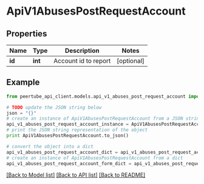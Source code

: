 # ApiV1AbusesPostRequestAccount


## Properties
Name | Type | Description | Notes
------------ | ------------- | ------------- | -------------
**id** | **int** | Account id to report | [optional] 

## Example

```python
from peertube_api_client.models.api_v1_abuses_post_request_account import ApiV1AbusesPostRequestAccount

# TODO update the JSON string below
json = "{}"
# create an instance of ApiV1AbusesPostRequestAccount from a JSON string
api_v1_abuses_post_request_account_instance = ApiV1AbusesPostRequestAccount.from_json(json)
# print the JSON string representation of the object
print ApiV1AbusesPostRequestAccount.to_json()

# convert the object into a dict
api_v1_abuses_post_request_account_dict = api_v1_abuses_post_request_account_instance.to_dict()
# create an instance of ApiV1AbusesPostRequestAccount from a dict
api_v1_abuses_post_request_account_form_dict = api_v1_abuses_post_request_account.from_dict(api_v1_abuses_post_request_account_dict)
```
[[Back to Model list]](../README.md#documentation-for-models) [[Back to API list]](../README.md#documentation-for-api-endpoints) [[Back to README]](../README.md)


